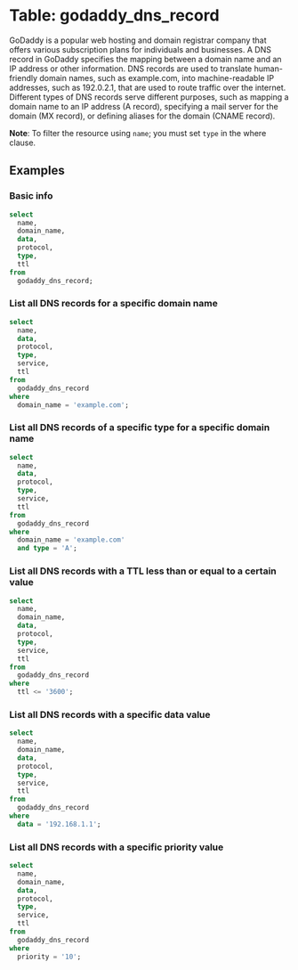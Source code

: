 # Table: godaddy_dns_record

GoDaddy is a popular web hosting and domain registrar company that offers various subscription plans for individuals and businesses. A DNS record in GoDaddy specifies the mapping between a domain name and an IP address or other information. DNS records are used to translate human-friendly domain names, such as example.com, into machine-readable IP addresses, such as 192.0.2.1, that are used to route traffic over the internet. Different types of DNS records serve different purposes, such as mapping a domain name to an IP address (A record), specifying a mail server for the domain (MX record), or defining aliases for the domain (CNAME record).

**Note**: To filter the resource using `name`; you must set `type` in the where clause.

## Examples

### Basic info

```sql
select
  name,
  domain_name,
  data,
  protocol,
  type,
  ttl
from
  godaddy_dns_record;
```

### List all DNS records for a specific domain name

```sql
select
  name,
  data,
  protocol,
  type,
  service,
  ttl
from
  godaddy_dns_record
where
  domain_name = 'example.com';
```

### List all DNS records of a specific type for a specific domain name

```sql
select
  name,
  data,
  protocol,
  type,
  service,
  ttl
from
  godaddy_dns_record
where
  domain_name = 'example.com'
  and type = 'A';
```

### List all DNS records with a TTL less than or equal to a certain value

```sql
select
  name,
  domain_name,
  data,
  protocol,
  type,
  service,
  ttl
from
  godaddy_dns_record
where
  ttl <= '3600';
```

### List all DNS records with a specific data value

```sql
select
  name,
  domain_name,
  data,
  protocol,
  type,
  service,
  ttl
from
  godaddy_dns_record
where
  data = '192.168.1.1';
```

### List all DNS records with a specific priority value

```sql
select
  name,
  domain_name,
  data,
  protocol,
  type,
  service,
  ttl
from
  godaddy_dns_record
where
  priority = '10';
```
